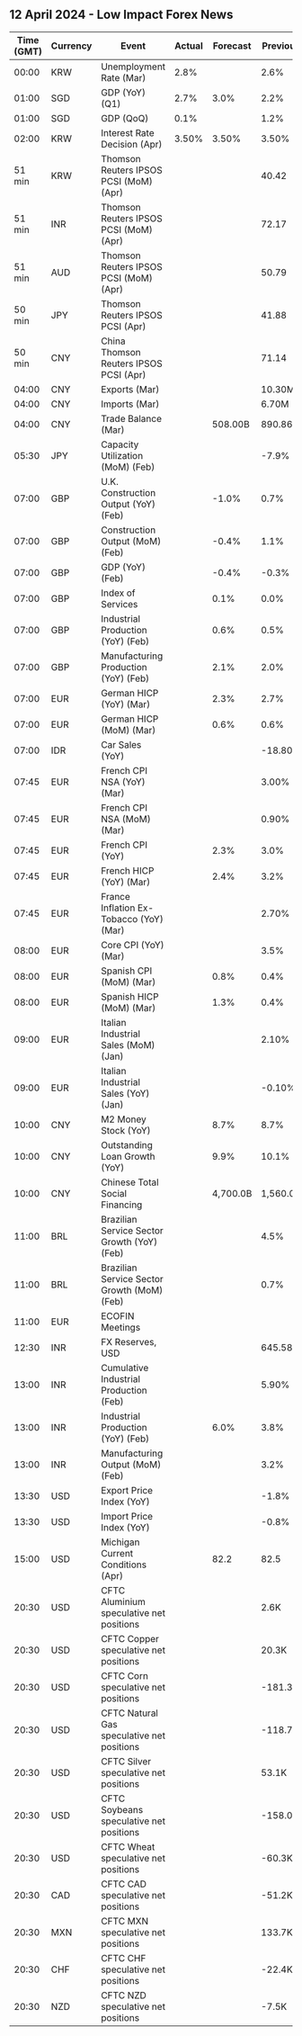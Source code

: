 ## 12 April 2024 - Low Impact Forex News

| Time (GMT) | Currency | Event | Actual | Forecast | Previous |
|------|----------|-------|--------|----------|----------|
| 00:00 | KRW | Unemployment Rate (Mar) | 2.8% |  | 2.6% |
| 01:00 | SGD | GDP (YoY) (Q1) | 2.7% | 3.0% | 2.2% |
| 01:00 | SGD | GDP (QoQ) | 0.1% |  | 1.2% |
| 02:00 | KRW | Interest Rate Decision (Apr) | 3.50% | 3.50% | 3.50% |
| 51 min | KRW | Thomson Reuters IPSOS PCSI (MoM) (Apr) |  |  | 40.42 |
| 51 min | INR | Thomson Reuters IPSOS PCSI (MoM) (Apr) |  |  | 72.17 |
| 51 min | AUD | Thomson Reuters IPSOS PCSI (MoM) (Apr) |  |  | 50.79 |
| 50 min | JPY | Thomson Reuters IPSOS PCSI (Apr) |  |  | 41.88 |
| 50 min | CNY | China Thomson Reuters IPSOS PCSI (Apr) |  |  | 71.14 |
| 04:00 | CNY | Exports (Mar) |  |  | 10.30M |
| 04:00 | CNY | Imports (Mar) |  |  | 6.70M |
| 04:00 | CNY | Trade Balance (Mar) |  | 508.00B | 890.86B |
| 05:30 | JPY | Capacity Utilization (MoM) (Feb) |  |  | -7.9% |
| 07:00 | GBP | U.K. Construction Output (YoY) (Feb) |  | -1.0% | 0.7% |
| 07:00 | GBP | Construction Output (MoM) (Feb) |  | -0.4% | 1.1% |
| 07:00 | GBP | GDP (YoY) (Feb) |  | -0.4% | -0.3% |
| 07:00 | GBP | Index of Services |  | 0.1% | 0.0% |
| 07:00 | GBP | Industrial Production (YoY) (Feb) |  | 0.6% | 0.5% |
| 07:00 | GBP | Manufacturing Production (YoY) (Feb) |  | 2.1% | 2.0% |
| 07:00 | EUR | German HICP (YoY) (Mar) |  | 2.3% | 2.7% |
| 07:00 | EUR | German HICP (MoM) (Mar) |  | 0.6% | 0.6% |
| 07:00 | IDR | Car Sales (YoY) |  |  | -18.80% |
| 07:45 | EUR | French CPI NSA (YoY) (Mar) |  |  | 3.00% |
| 07:45 | EUR | French CPI NSA (MoM) (Mar) |  |  | 0.90% |
| 07:45 | EUR | French CPI (YoY) |  | 2.3% | 3.0% |
| 07:45 | EUR | French HICP (YoY) (Mar) |  | 2.4% | 3.2% |
| 07:45 | EUR | France Inflation Ex-Tobacco (YoY) (Mar) |  |  | 2.70% |
| 08:00 | EUR | Core CPI (YoY) (Mar) |  |  | 3.5% |
| 08:00 | EUR | Spanish CPI (MoM) (Mar) |  | 0.8% | 0.4% |
| 08:00 | EUR | Spanish HICP (MoM) (Mar) |  | 1.3% | 0.4% |
| 09:00 | EUR | Italian Industrial Sales (MoM) (Jan) |  |  | 2.10% |
| 09:00 | EUR | Italian Industrial Sales (YoY) (Jan) |  |  | -0.10% |
| 10:00 | CNY | M2 Money Stock (YoY) |  | 8.7% | 8.7% |
| 10:00 | CNY | Outstanding Loan Growth (YoY) |  | 9.9% | 10.1% |
| 10:00 | CNY | Chinese Total Social Financing |  | 4,700.0B | 1,560.0B |
| 11:00 | BRL | Brazilian Service Sector Growth (YoY) (Feb) |  |  | 4.5% |
| 11:00 | BRL | Brazilian Service Sector Growth (MoM) (Feb) |  |  | 0.7% |
| 11:00 | EUR | ECOFIN Meetings |  |  |  |
| 12:30 | INR | FX Reserves, USD |  |  | 645.58B |
| 13:00 | INR | Cumulative Industrial Production (Feb) |  |  | 5.90% |
| 13:00 | INR | Industrial Production (YoY) (Feb) |  | 6.0% | 3.8% |
| 13:00 | INR | Manufacturing Output (MoM) (Feb) |  |  | 3.2% |
| 13:30 | USD | Export Price Index (YoY) |  |  | -1.8% |
| 13:30 | USD | Import Price Index (YoY) |  |  | -0.8% |
| 15:00 | USD | Michigan Current Conditions (Apr) |  | 82.2 | 82.5 |
| 20:30 | USD | CFTC Aluminium speculative net positions |  |  | 2.6K |
| 20:30 | USD | CFTC Copper speculative net positions |  |  | 20.3K |
| 20:30 | USD | CFTC Corn speculative net positions |  |  | -181.3K |
| 20:30 | USD | CFTC Natural Gas speculative net positions |  |  | -118.7K |
| 20:30 | USD | CFTC Silver speculative net positions |  |  | 53.1K |
| 20:30 | USD | CFTC Soybeans speculative net positions |  |  | -158.0K |
| 20:30 | USD | CFTC Wheat speculative net positions |  |  | -60.3K |
| 20:30 | CAD | CFTC CAD speculative net positions |  |  | -51.2K |
| 20:30 | MXN | CFTC MXN speculative net positions |  |  | 133.7K |
| 20:30 | CHF | CFTC CHF speculative net positions |  |  | -22.4K |
| 20:30 | NZD | CFTC NZD speculative net positions |  |  | -7.5K |
